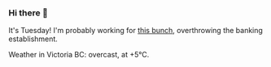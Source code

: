 ### Hi there :wave:

It's Tuesday! I'm probably working for [this bunch](https://github.com/kohofinancial), overthrowing the banking establishment.

Weather in Victoria BC: overcast, at +5°C.
